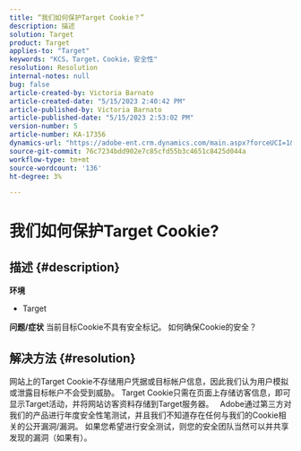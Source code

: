 ```yaml
---
title: “我们如何保护Target Cookie？”
description: 描述
solution: Target
product: Target
applies-to: "Target"
keywords: "KCS，Target，Cookie，安全性"
resolution: Resolution
internal-notes: null
bug: false
article-created-by: Victoria Barnato
article-created-date: "5/15/2023 2:40:42 PM"
article-published-by: Victoria Barnato
article-published-date: "5/15/2023 2:53:02 PM"
version-number: 5
article-number: KA-17356
dynamics-url: "https://adobe-ent.crm.dynamics.com/main.aspx?forceUCI=1&pagetype=entityrecord&etn=knowledgearticle&id=eaaf5775-2ef3-ed11-8848-6045bd006ce9"
source-git-commit: 76c7234bdd902e7c85cfd55b3c4651c8425d044a
workflow-type: tm+mt
source-wordcount: '136'
ht-degree: 3%

---
```


# 我们如何保护Target Cookie?

## 描述 {#description}

<b>环境</b>
- Target



<b>问题/症状</b>
当前目标Cookie不具有安全标记。 如何确保Cookie的安全？


## 解决方法 {#resolution}


网站上的Target Cookie不存储用户凭据或目标帐户信息，因此我们认为用户模拟或泄露目标帐户不会受到威胁。 Target Cookie只需在页面上存储访客信息，即可显示Target活动，并将网站访客资料存储到Target服务器。
 
Adobe通过第三方对我们的产品进行年度安全性笔测试，并且我们不知道存在任何与我们的Cookie相关的公开漏洞/漏洞。 如果您希望进行安全测试，则您的安全团队当然可以并共享发现的漏洞（如果有）。
